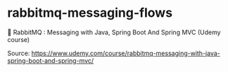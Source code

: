 # rabbitmq-messaging-flows
🐰 RabbitMQ : Messaging with Java, Spring Boot And Spring MVC (Udemy course)

Source: https://www.udemy.com/course/rabbitmq-messaging-with-java-spring-boot-and-spring-mvc/

